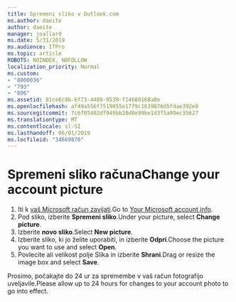 ```yaml
---
title: Spremeni sliko v Outlook.com
ms.author: daeite
author: daeite
manager: joallard
ms.date: 5/31/2019
ms.audience: ITPro
ms.topic: article
ROBOTS: NOINDEX, NOFOLLOW
localization_priority: Normal
ms.custom:
- "8000036"
- "793"
- "806"
ms.assetid: 81ce6c8b-6f73-4489-9539-f14680168a8e
ms.openlocfilehash: af49a556f7519055e1779c1639876d5fdae392e0
ms.sourcegitcommit: 7c6f05402df949bb28d8e99be1d3f5a99ec35627
ms.translationtype: MT
ms.contentlocale: sl-SI
ms.lasthandoff: 06/01/2019
ms.locfileid: "34669870"
---
```

# <a name="change-your-account-picture"></a><span data-ttu-id="dfddb-102">Spremeni sliko računa</span><span class="sxs-lookup"><span data-stu-id="dfddb-102">Change your account picture</span></span>

1. <span data-ttu-id="dfddb-103">Iti k [vaš Microsoft račun zavijati](https://go.microsoft.com/fwlink/p/?linkid=860841).</span><span class="sxs-lookup"><span data-stu-id="dfddb-103">Go to [Your Microsoft account info](https://go.microsoft.com/fwlink/p/?linkid=860841).</span></span>
2. <span data-ttu-id="dfddb-104">Pod sliko, izberite **Spremeni sliko**.</span><span class="sxs-lookup"><span data-stu-id="dfddb-104">Under your picture, select **Change picture**.</span></span>
3. <span data-ttu-id="dfddb-105">Izberite **novo sliko**.</span><span class="sxs-lookup"><span data-stu-id="dfddb-105">Select **New picture**.</span></span>
4. <span data-ttu-id="dfddb-106">Izberite sliko, ki jo želite uporabiti, in izberite **Odpri**.</span><span class="sxs-lookup"><span data-stu-id="dfddb-106">Choose the picture you want to use and select **Open**.</span></span>
5. <span data-ttu-id="dfddb-107">Povlecite ali velikost polje Slika in izberite **Shrani**.</span><span class="sxs-lookup"><span data-stu-id="dfddb-107">Drag or resize the image box and select **Save**.</span></span>

<span data-ttu-id="dfddb-108">Prosimo, počakajte do 24 ur za spremembe v vaš račun fotografijo uveljavile.</span><span class="sxs-lookup"><span data-stu-id="dfddb-108">Please allow up to 24 hours for changes to your account photo to go into effect.</span></span>